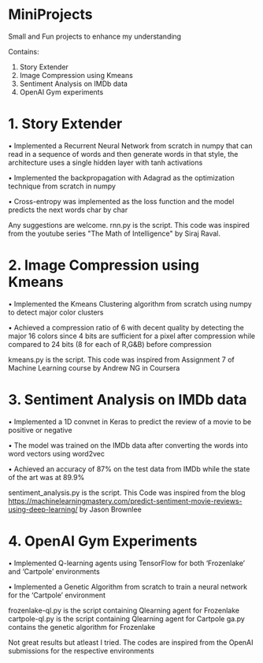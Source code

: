 # MiniProjects
Small and Fun projects to enhance my understanding

Contains:
1. Story Extender
2. Image Compression using Kmeans
3. Sentiment Analysis on IMDb data
4. OpenAI Gym experiments

# 1. Story Extender
• Implemented a Recurrent Neural Network from scratch in numpy that can read in a sequence of words
  and then generate words in that style, the architecture uses a single hidden layer with tanh activations

• Implemented the backpropagation with Adagrad as the optimization technique from scratch in numpy

• Cross-entropy was implemented as the loss function and the model predicts the next words char by char

Any suggestions are welcome.
rnn.py is the script. This code was inspired from the youtube series "The Math of Intelligence" by Siraj Raval.

# 2. Image Compression using Kmeans
• Implemented the Kmeans Clustering algorithm from scratch using numpy to detect major color clusters

• Achieved a compression ratio of 6 with decent quality by detecting the major 16 colors since 4 bits are
  sufficient for a pixel after compression while compared to 24 bits (8 for each of R,G&B) before compression
  
kmeans.py is the script. This code was inspired from Assignment 7 of Machine Learning course by Andrew NG in Coursera

# 3. Sentiment Analysis on IMDb data
• Implemented a 1D convnet in Keras to predict the review of a movie to be positive or negative

• The model was trained on the IMDb data after converting the words into word vectors using word2vec

• Achieved an accuracy of 87% on the test data from IMDb while the state of the art was at 89.9%

sentiment_analysis.py is the script. This Code was inspired from the blog https://machinelearningmastery.com/predict-sentiment-movie-reviews-using-deep-learning/ by Jason Brownlee

# 4. OpenAI Gym Experiments
• Implemented Q-learning agents using TensorFlow for both ‘Frozenlake’ and ‘Cartpole’ environments

• Implemented a Genetic Algorithm from scratch to train a neural network for the ‘Cartpole’ environment

frozenlake-ql.py is the script containing Qlearning agent for Frozenlake
cartpole-ql.py is the script containing Qlearning agent for Cartpole
ga.py contains the genetic algorithm for Frozenlake

Not great results but atleast I tried. The codes are inspired from the OpenAI submissions for the respective environments


